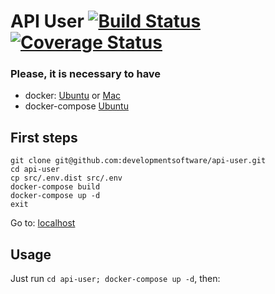 API User  [![Build Status](https://travis-ci.org/developmentsoftware/api-user.svg?branch=master)](https://travis-ci.org/developmentsoftware/api-user) [![Coverage Status](https://coveralls.io/repos/github/developmentsoftware/api-user/badge.svg?branch=master)](https://coveralls.io/github/developmentsoftware/api-user?branch=master)
=======

### Please, it is necessary to have
* docker:  [Ubuntu](https://docs.docker.com/engine/installation/linux/ubuntu/) or [Mac](https://docs.docker.com/docker-for-mac/install/)
* docker-compose [Ubuntu](https://docs.docker.com/compose/install/) 

## First steps
```
git clone git@github.com:developmentsoftware/api-user.git
cd api-user
cp src/.env.dist src/.env
docker-compose build
docker-compose up -d
exit
```
Go to: [localhost](http://localhost:3000/) 

## Usage

Just run `cd api-user; docker-compose up -d`, then:

